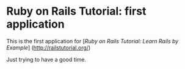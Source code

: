 # Ruby on Rails Tutorial: first application

This is the first application for
[*Ruby on Rails Tutorial: Learn Rails by Example*] (http://railstutorial.org/)

Just trying to have a good time.